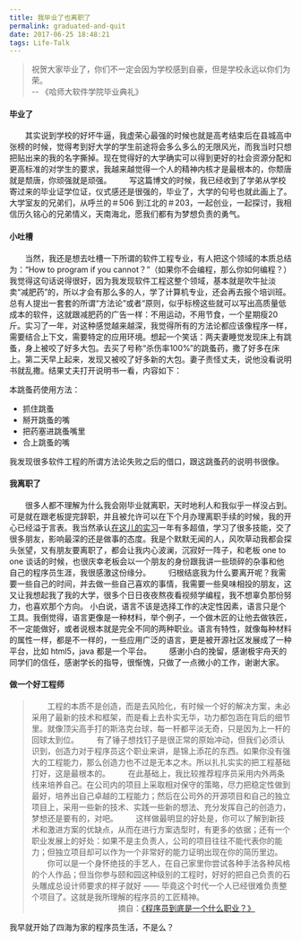 ```yaml
---
title: 我毕业了也离职了
permalink: graduated-and-quit
date: 2017-06-25 18:48:21
tags: Life-Talk
---
```


> 祝贺大家毕业了，你们不一定会因为学校感到自豪，但是学校永远以你们为荣。　　　　　　　　                      　
> 　　　　　　　　　　　　　　　　　 　　　　　　　　　　　　　　　-- 《哈师大软件学院毕业典礼》

<!-- more -->
#### 毕业了
　　其实说到学校的好坏牛逼，我虚荣心最强的时候也就是高考结束后在县城高中张榜的时候，觉得考到好大学的学生前途将会多么多么的无限风光，而我当时只想把贴出来的我的名字撕掉。现在觉得好的大学确实可以得到更好的社会资源分配和更高标准的对学生的要求，我越来越觉得一个人的精神内核才是最根本的，你颓唐就是颓唐，你顽强就是顽强。
　　写这篇博文的时候，我已经收到了学弟从学校寄过来的毕业证学位证，仪式感还是很强的，毕业了，大学的句号也就此画上了。大学室友的兄弟们，从呼兰的＃506 到江北的＃203，一起创业，一起探讨，我相信历久铭心的兄弟情义，天南海北，愿我们都有为梦想负责的勇气。
#### 小吐槽
　　当然，我还是想去吐槽一下所谓的软件工程专业，有人把这个领域的本质总结为：“How to program if you cannot？”（如果你不会编程，那么你如何编程？）我觉得这句话说得很好，因为我发现软件工程这整个领域，基本就是吹牛扯淡卖“减肥药”的，所以才会有那么多的人，学了计算机专业，还会再去报个培训班。总有人提出一套套的所谓“方法论”或者“原则，似乎标榜这些就可以写出高质量低成本的软件，这就跟减肥药的广告一样：不用运动，不用节食，一个星期瘦20斤。实习了一年，对这种感觉越来越深，我觉得所有的方法论都应该像程序一样，需要结合上下文，需要特定的应用环境。想起一个笑话：两夫妻睡觉发现床上有跳蚤，身上被咬了好多大包。去买了号称“杀伤率100%”的跳蚤药，撒了好多在床上。第二天早上起来，发现又被咬了好多新的大包。妻子责怪丈夫，说他没看说明书就乱撒。结果丈夫打开说明书一看，内容如下：

本跳蚤药使用方法：
- 抓住跳蚤
- 掰开跳蚤的嘴
- 把药塞进跳蚤嘴里
- 合上跳蚤的嘴

我发现很多软件工程的所谓方法论失败之后的借口，跟这跳蚤药的说明书很像。
#### 我离职了
　　很多人都不理解为什么我会刚毕业就离职，天时地利人和我似乎一样没占到。可是就在跟老板提完辞职，并且被允许可以在下个月办理离职手续的时候，我的开心已经溢于言表。我当然承认[在这儿的实习](http://imbotao.top/2017/03/08/safe-and-sound/)一年有多超值，学习了很多技能，交了很多朋友，影响最深的还是做事的态度。我是个默默无闻的人，风吹草动我都会探头张望，又有朋友要离职了，都会让我内心波澜，沉寂好一阵子，和老板 one to one 谈话的时候，也很庆幸老板会以一个朋友的身份跟我讲一些琐碎的杂事和他自己的程序员生涯，我很感激这份缘分。
　　归根结底我为什么要离开呢？我需要一些自己的时间，并去做一些自己喜欢的事情，我需要一些臭味相投的朋友，这又让我想起我了我的大学，很多个日日夜夜熬夜看视频学编程，我不想辜负那份努力，也喜欢那个方向。 小白说，语言不该是选择工作的决定性因素，语言只是个工具。我倒觉得，语言更像是一种材料，举个例子，一个做木匠的让他去做铁匠，不一定能做好，或者说根本就是完全不同的两种职业。语言有特性，就像每种材料的属性一样，都是不一样的，一些应用广泛的语言，更是被开源社区发展成了一种平台，比如 html5，java 都是一个平台。
　　感谢小白的挽留，感谢极宇舟天的同学们的信任，感谢学长的指导，很惭愧，只做了一点微小的工作，谢谢大家。
#### 做一个好工程师
>　　工程的本质不是创造，而是去风险化，有时候一个好的解决方案，未必采用了最新的技术和框架，而是看上去朴实无华，功力都包涵在背后的细节里。就像顶尖高手打的斯洛克台球，每一杆都平淡无奇，只是因为上一杆的回球太到位。
>　　有了锤子想找钉子是很正常的原始冲动，但我们必须认识到，创造力对于程序员这个职业来讲，是锦上添花的东西。如果你没有强大的工程能力，那么创造力也不过是无本之木。所以扎扎实实的把工程基础打好，这是最根本的。
>　　在此基础上，我比较推荐程序员采用内外两条线来培养自己。在公司内的项目上采取相对保守的策略，尽力把稳定性做到最好，培养出自己卓越的工程能力；然后在公司外的开源项目和自己的独立项目上，采用一些新的技术、实践一些新的想法、充分发挥自己的创造力，梦想还是要有的，对吧。
>　　这样做最明显的好处是，你可以了解到新技术和激进方案的优缺点，从而在进行方案选型时，有更多的依据；还有一个职业发展上的好处：如果不是主负责人，公司的项目往往不能代表你的能力；但独立项目却可以作为一个非常好的能力证明出现在你的简历里边。
>　　你可以是一个身怀绝技的手艺人，在自己家里你尝试各种手法各种风格的个人作品；但当你参与颐和园这种级别的工程时，好好的把自己负责的石头雕成总设计师要求的样子就好 —— 毕竟这个时代一个人已经很难负责整个项目了。这就是我所理解的程序员的工匠精神。
　　　　　　　　　　　摘自：[《程序员到底是一个什么职业？》](https://mp.weixin.qq.com/s?__biz=MzI5OTI5Njg2Mg==&mid=2247483667&idx=1&sn=d6e5953c7a7835148e3822b919b82416#rd)

我早就开始了四海为家的程序员生活，不是么？

